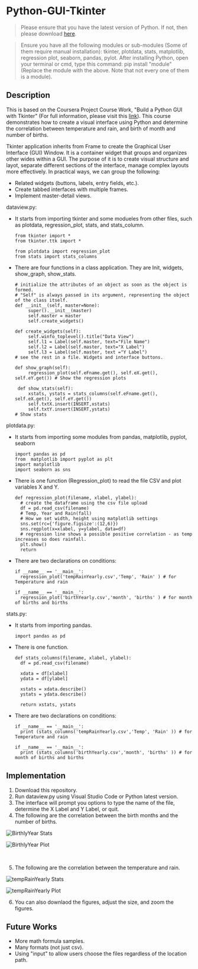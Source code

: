 # Python-GUI-Tkinter

>Please ensure that you have the latest version of Python. If not, then please download [here](https://www.python.org/downloads/).

>Ensure you have all the following modules or sub-modules (Some of them require manual installation):
>tkinter, plotdata, stats, matplotlib, regression plot, seaborn, pandas, pylot.
>After installing Python, open your terminal or cmd, type this command: pip install "module" (Replace the module with the above. Note that not every one of them is a module). 

## Description 

This is based on the Coursera Project Course Work, "Build a Python GUI with Tkinter" (For full information, please visit this [link](https://www.coursera.org/projects/build-a-python-gui-with-tkinter)). This course demonstrates how to create a visual interface using Python and determine the correlation between temperature and rain, and birth of month and number of births. <br>

Tkinter application inherits from Frame to create the Graphical User Interface (GUI) Window. It is a container widget that groups and organizes other wides within a GUI. The purpose of it is to create visual structure and layot, separate different sections of the interface, manage complex layouts more effectively. In practical ways, we can group the following: 
* Related widgets (buttons, labels, entry fields, etc.).
* Create tabbed interfaces with multiple frames.
* Implement master-detail views.

dataview.py: 
* It starts from importing tkinter and some modueles from other files, such as plotdata, regression_plot, stats, and stats_column.
  ```
  from tkinter import *
  from tkinter.ttk import *

  from plotdata import regression_plot
  from stats import stats_columns
  ```
* There are four functions in a class application. They are Init, widgets, show_graph, show_stats.
   ```
   # initialize the attributes of an object as soon as the object is formed. 
   # "Self" is always passed in its argument, representing the object of the class itself. 
   def __init__(self, master=None): 
        super().__init__(master)
        self.master = master
        self.create_widgets()

  def create_widgets(self):
        self.winfo_toplevel().title("Data View")
        self.l1 = Label(self.master, text="File Name")
        self.l2 = Label(self.master, text="X Label")
        self.l3 = Label(self.master, text ="Y Label")
   # see the rest in a file. Widgets and interface buttons. 

   def show_graph(self):
        regression_plot(self.eFname.get(), self.eX.get(), self.eY.get()) # Show the regression plots
        
    def show_stats(self):
        xstats, ystats = stats_columns(self.eFname.get(), self.eX.get(), self.eY.get())
        self.txtX.insert(INSERT,xstats)
        self.txtY.insert(INSERT,ystats)
   # Show stats 
   ```
plotdata.py: 
* It starts from importing some modules from pandas, matplotlib, pyplot, seaborn
  ```
  import pandas as pd
  from  matplotlib import pyplot as plt
  import matplotlib
  import seaborn as sns
  ```
* There is one function (Regression_plot) to read the file CSV and plot variables X and Y.
  ```
  def regression_plot(filename, xlabel, ylabel):
    # create the dataframe using the csv file upload
    df = pd.read_csv(filename)
    # Temp, Year and Rain(fall)
    # How we set width, height using matplotlib settings
    sns.set(rc={'figure.figsize':(12,6)})
    sns.regplot(x=xlabel, y=ylabel, data=df)
    # regression line shows a possible positive correlation - as temp increases so does rainfall.
    plt.show()
    return
  ```
* There are two declarations on conditions:
  ```
  if __name__ == '__main__':
    regression_plot('tempRainYearly.csv','Temp', 'Rain' ) # for Temperature and rain

  if __name__ == '__main__':
    regression_plot('birthYearly.csv','month', 'births' ) # for month of births and births
  ```
stats.py:
* It starts from importing pandas. 
  ```
  import pandas as pd
  ```
* There is one function.
  ```
  def stats_columns(filename, xlabel, ylabel):
    df = pd.read_csv(filename)

    xdata = df[xlabel]
    ydata = df[ylabel]

    xstats = xdata.describe()
    ystats = ydata.describe()
    
    return xstats, ystats
  ```
* There are two declarations on conditions:
  ```
  if __name__ == '__main__':
    print (stats_columns('tempRainYearly.csv','Temp', 'Rain' )) # for Temperature and rain

  if __name__ == '__main__':
    print (stats_columns('birthYearly.csv','month', 'births' )) # for month of births and births
  ```
  
## Implementation

1. Download this repository.
2. Run dataview.py using Visual Studio Code or Python latest version.
3. The interface will prompt you options to type the name of the file, determine the X Label and Y Label, or quit.
4. The following are the correlation between the birth months and the number of births. 

![BirthlyYear Stats](https://github.com/Kwangsa19/Python-GUI-Tkinter/assets/135963482/7de8e850-7ff5-459c-aff7-cf84ee693163)

![BirthlyYear Plot](https://github.com/Kwangsa19/Python-GUI-Tkinter/assets/135963482/91f46c45-66df-4b84-8e62-527aec6793f8)  


<br>

5. The following are the correlation between the temperature and rain.

![tempRainYearly Stats](https://github.com/Kwangsa19/Python-GUI-Tkinter/assets/135963482/cc6fabb1-d6f7-41b2-91bd-3e0f608fdc0a)  

![tempRainYearly Plot](https://github.com/Kwangsa19/Python-GUI-Tkinter/assets/135963482/ad1662c8-7316-40c3-b8ea-c59ef50be073)

6. You can also downlaod the figures, adjust the size, and zoom the figures.

## Future Works
* More math formula samples.
* Many formats (not just csv).
* Using "input" to allow users choose the files regardless of the location path.  
